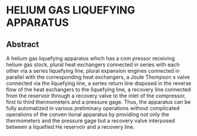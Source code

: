 # HELIUM GAS LIQUEFYING APPARATUS

## Abstract
A helium gas liquefying apparatus which has a com pressor receiving helium gas stock, plural heat exchangers connected in series with each other via a series liquefying line, plural expansion engines connected in parallel with the corresponding heat exchangers, a Joule Thompson s valve connected via the liquefying line, a series return line disposed in the reverse flow of the heat exchangers to the liquefying line, a recovery line connected from the reservoir through a recovery valve to the inlet of the compressor, first to third thermometers and a pressure gage. Thus, the apparatus can be fully automatized in various preliminary operations without complicated operations of the conven tional apparatus by providing not only the thermometers and the pressure gage but a recovery valve interposed between a liquefied He reservoir and a recovery line.